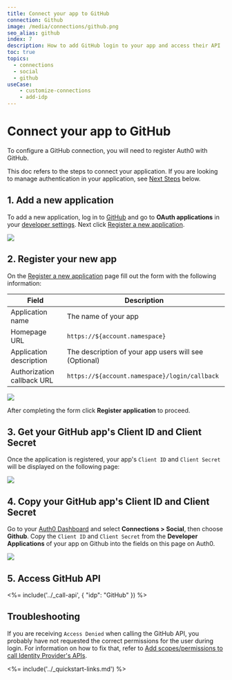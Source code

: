 ```yaml
---
title: Connect your app to GitHub
connection: Github
image: /media/connections/github.png
seo_alias: github
index: 7
description: How to add GitHub login to your app and access their API
toc: true
topics:
  - connections
  - social
  - github
useCase:
    - customize-connections
    - add-idp
---
```

# Connect your app to GitHub

To configure a GitHub connection, you will need to register Auth0 with GitHub.

This doc refers to the steps to connect your application. If you are looking to manage authentication in your application, see [Next Steps](#next-steps) below.

## 1. Add a new application

To add a new application, log in to [GitHub](https://github.com/) and go to **OAuth applications** in your [developer settings](https://github.com/settings/developers). Next click [Register a new application](https://github.com/settings/applications/new).

![](/media/articles/connections/social/github/github-add-app-1.png)

## 2. Register your new app

On the [Register a new application](https://github.com/settings/applications/new) page fill out the form with the following information:

| Field | Description |
| - | - |
| Application name | The name of your app |
| Homepage URL | `https://${account.namespace}` |
| Application description | The description of your app users will see (Optional) |
| Authorization callback URL | `https://${account.namespace}/login/callback` |

![](/media/articles/connections/social/github/github-add-app-2.png)

After completing the form click **Register application** to proceed.

## 3. Get your GitHub app's Client ID and Client Secret

Once the application is registered, your app's `Client ID` and `Client Secret` will be displayed on the following page:

![](/media/articles/connections/social/github/github-add-app-3.png)

## 4. Copy your GitHub app's Client ID and Client Secret

Go to your [Auth0 Dashboard](${manage_url}) and select **Connections > Social**, then choose **Github**. Copy the `Client ID` and `Client Secret` from the **Developer Applications** of your app on Github into the fields on this page on Auth0.

![](/media/articles/connections/social/github/github-add-app-4.png)

## 5. Access GitHub API

<%= include('../_call-api', {
  "idp": "GitHub"
}) %>

## Troubleshooting

If you are receiving `Access Denied` when calling the GitHub API, you probably have not requested the correct permissions for the user during login. For information on how to fix that, refer to [Add scopes/permissions to call Identity Provider's APIs](/connections/adding-scopes-for-an-external-idp).

<%= include('../_quickstart-links.md') %>

